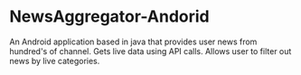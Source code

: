 # NewsAggregator-Andorid
An Android application based in java that provides user news from hundred's of channel. Gets live data using API calls. Allows user to filter out news by live categories.
